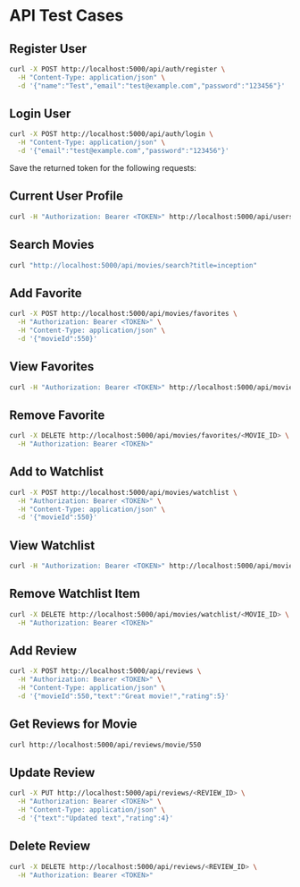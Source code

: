 # API Test Cases

## Register User
```bash
curl -X POST http://localhost:5000/api/auth/register \
  -H "Content-Type: application/json" \
  -d '{"name":"Test","email":"test@example.com","password":"123456"}'
```

## Login User
```bash
curl -X POST http://localhost:5000/api/auth/login \
  -H "Content-Type: application/json" \
  -d '{"email":"test@example.com","password":"123456"}'
```

Save the returned token for the following requests:

## Current User Profile
```bash
curl -H "Authorization: Bearer <TOKEN>" http://localhost:5000/api/users/me
```

## Search Movies
```bash
curl "http://localhost:5000/api/movies/search?title=inception"
```

## Add Favorite
```bash
curl -X POST http://localhost:5000/api/movies/favorites \
  -H "Authorization: Bearer <TOKEN>" \
  -H "Content-Type: application/json" \
  -d '{"movieId":550}'
```

## View Favorites
```bash
curl -H "Authorization: Bearer <TOKEN>" http://localhost:5000/api/movies/favorites
```

## Remove Favorite
```bash
curl -X DELETE http://localhost:5000/api/movies/favorites/<MOVIE_ID> \
  -H "Authorization: Bearer <TOKEN>"
```

## Add to Watchlist
```bash
curl -X POST http://localhost:5000/api/movies/watchlist \
  -H "Authorization: Bearer <TOKEN>" \
  -H "Content-Type: application/json" \
  -d '{"movieId":550}'
```

## View Watchlist
```bash
curl -H "Authorization: Bearer <TOKEN>" http://localhost:5000/api/movies/watchlist
```

## Remove Watchlist Item
```bash
curl -X DELETE http://localhost:5000/api/movies/watchlist/<MOVIE_ID> \
  -H "Authorization: Bearer <TOKEN>"
```

## Add Review
```bash
curl -X POST http://localhost:5000/api/reviews \
  -H "Authorization: Bearer <TOKEN>" \
  -H "Content-Type: application/json" \
  -d '{"movieId":550,"text":"Great movie!","rating":5}'
```

## Get Reviews for Movie
```bash
curl http://localhost:5000/api/reviews/movie/550
```

## Update Review
```bash
curl -X PUT http://localhost:5000/api/reviews/<REVIEW_ID> \
  -H "Authorization: Bearer <TOKEN>" \
  -H "Content-Type: application/json" \
  -d '{"text":"Updated text","rating":4}'
```

## Delete Review
```bash
curl -X DELETE http://localhost:5000/api/reviews/<REVIEW_ID> \
  -H "Authorization: Bearer <TOKEN>"
```
